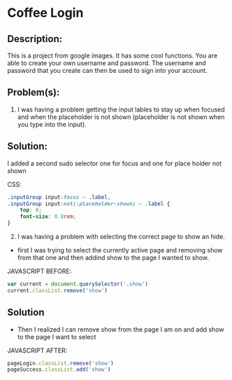 # Coffee Login

## Description: 
This is a project from google images. It has some cool functions. You are able to create your own username and password. The username and password that you create can then be used to sign into your account. 


## Problem(s):

1. I was having a problem getting the input lables to stay up when focused and when the placeholder is not shown (placeholder is not shown when you type into the input).


## Solution:
I added a second sudo selector one for focus and one for place holder not shown

CSS:
```css
.inputGroup input:focus ~ .label,
.inputGroup input:not(:placeholder-shown) ~ .label {
    top: 0;
    font-size: 0.8rem;
}
```

2. I was having a problem with selecting the correct page to show an hide.

- first I was trying to select the currently active page and removing show from that one and then addind show to the page I wanted to show.

JAVASCRIPT BEFORE:
```javascript
var current = document.querySelector('.show')
current.classList.remove('show')
```

   
## Solution 
   
- Then I realized I can remove show from the page I am on and add show to the page I want to select 

JAVASCRIPT AFTER:
```javascript
pageLogin.classList.remove('show')
pageSuccess.classList.add('show')
```